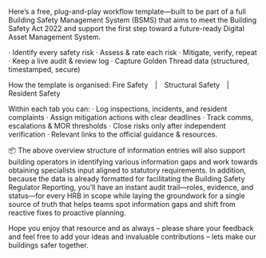 Here’s a free, plug-and-play workflow template—built to be part of a full Building Safety Management System (BSMS) that aims to meet the Building Safety Act 2022 and support the first step toward a future-ready Digital Asset Management System.

·        Identify every safety risk
·        Assess & rate each risk
·        Mitigate, verify, repeat
·        Keep a live audit & review log
·        Capture Golden Thread data (structured, timestamped, secure)

How the template is organised:
Fire Safety | Structural Safety | Resident Safety

Within each tab you can:
·        Log inspections, incidents, and resident complaints
·        Assign mitigation actions with clear deadlines
·        Track comms, escalations & MOR thresholds
·        Close risks only after independent verification
·        Relevant links to the official guidance & resources.

📦 The above overview structure of information entries will also support building operators in identifying various information gaps and work towards obtaining specialists input aligned to statutory requirements.
In addition, because the data is already formatted for facilitating the Building Safety Regulator Reporting, you’ll have an instant audit trail—roles, evidence, and status—for every HRB in scope while laying the groundwork for a single source of truth that helps teams spot information gaps and shift from reactive fixes to proactive planning.

Hope you enjoy that resource and as always – please share your feedback and feel free to add your ideas and invaluable contributions – lets make our buildings safer together.
